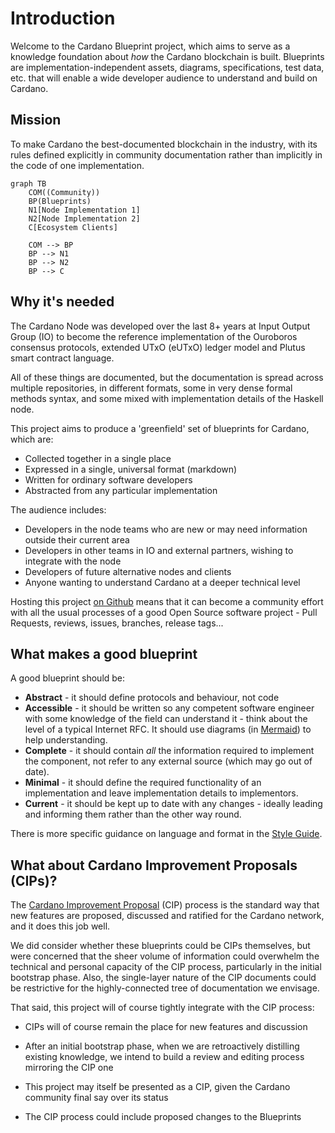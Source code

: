 # Introduction

Welcome to the Cardano Blueprint project, which aims to serve as a
knowledge foundation about _how_ the Cardano blockchain is
built. Blueprints are implementation-independent assets, diagrams,
specifications, test data, etc. that will enable a wide developer
audience to understand and build on Cardano.

## Mission

To make Cardano the best-documented blockchain in the industry, with
its rules defined explicitly in community documentation rather than
implicitly in the code of one implementation.

```mermaid
graph TB
    COM((Community))
    BP(Blueprints)
    N1[Node Implementation 1]
    N2[Node Implementation 2]
    C[Ecosystem Clients]

    COM --> BP
    BP --> N1
    BP --> N2
    BP --> C
```

## Why it's needed

The Cardano Node was developed over the last 8+ years at Input Output
Group (IO) to become the reference implementation of the Ouroboros
consensus protocols, extended UTxO (eUTxO) ledger model and Plutus
smart contract language.

All of these things are documented, but the documentation is spread across
multiple repositories, in different formats, some in very dense formal
methods syntax, and some mixed with implementation details of the Haskell node.

This project aims to produce a 'greenfield' set of blueprints for Cardano,
which are:

* Collected together in a single place
* Expressed in a single, universal format (markdown)
* Written for ordinary software developers
* Abstracted from any particular implementation

The audience includes:

* Developers in the node teams who are new or may need information
  outside their current area
* Developers in other teams in IO and external partners, wishing to
  integrate with the node
* Developers of future alternative nodes and clients
* Anyone wanting to understand Cardano at a deeper technical level

Hosting this project
[on Github](https://github.com/cardano-scaling/cardano-blueprint) means
that it can become a community effort with all the usual processes of
a good Open Source software project - Pull Requests, reviews, issues,
branches, release tags...

## What makes a good blueprint

A good blueprint should be:

* **Abstract** - it should define protocols and behaviour, not code
* **Accessible** - it should be written so any competent software engineer
  with some knowledge of the field can understand it - think about the level
  of a typical Internet RFC.  It should use diagrams
  (in [Mermaid](https://mermaid.js.org/)) to help understanding.
* **Complete** - it should contain *all* the information required to implement
  the component, not refer to any external source (which may go out of date).
* **Minimal** - it should define the required functionality of an
  implementation and leave implementation details to implementors.
* **Current** - it should be kept up to date with any changes - ideally
  leading and informing them rather than the other way round.

There is more specific guidance on language and format in the
[Style Guide](./styleguide.md).

## What about Cardano Improvement Proposals (CIPs)?

The [Cardano Improvement Proposal](https://cips.cardano.org/) (CIP) process
is the standard way that new features are proposed, discussed and ratified
for the Cardano network, and it does this job well.

We did consider whether these blueprints could be CIPs themselves, but
were concerned that the sheer volume of information could overwhelm
the technical and personal capacity of the CIP process, particularly
in the initial bootstrap phase.  Also, the single-layer nature of the
CIP documents could be restrictive for the highly-connected tree of
documentation we envisage.

That said, this project will of course tightly integrate with the CIP process:

* CIPs will of course remain the place for new features and discussion

* After an initial bootstrap phase, when we are retroactively distilling
  existing knowledge, we intend to build a review and editing process
  mirroring the CIP one

* This project may itself be presented as a CIP, given the Cardano
  community final say over its status

* The CIP process could include proposed changes to the Blueprints
